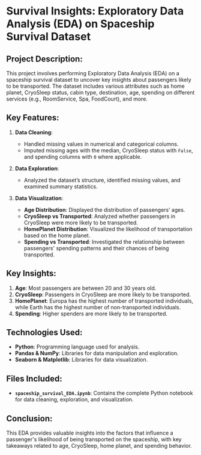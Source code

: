 # Survival Insights: Exploratory Data Analysis (EDA) on Spaceship Survival Dataset

## Project Description:
This project involves performing Exploratory Data Analysis (EDA) on a spaceship survival dataset to uncover key insights about passengers likely to be transported. The dataset includes various attributes such as home planet, CryoSleep status, cabin type, destination, age, spending on different services (e.g., RoomService, Spa, FoodCourt), and more.

## Key Features:
1. **Data Cleaning**: 
   - Handled missing values in numerical and categorical columns.
   - Imputed missing ages with the median, CryoSleep status with `False`, and spending columns with `0` where applicable.
   
2. **Data Exploration**: 
   - Analyzed the dataset’s structure, identified missing values, and examined summary statistics.

3. **Data Visualization**:
   - **Age Distribution**: Displayed the distribution of passengers’ ages.
   - **CryoSleep vs Transported**: Analyzed whether passengers in CryoSleep were more likely to be transported.
   - **HomePlanet Distribution**: Visualized the likelihood of transportation based on the home planet.
   - **Spending vs Transported**: Investigated the relationship between passengers' spending patterns and their chances of being transported.

## Key Insights:
1. **Age**: Most passengers are between 20 and 30 years old.
2. **CryoSleep**: Passengers in CryoSleep are more likely to be transported.
3. **HomePlanet**: Europa has the highest number of transported individuals, while Earth has the highest number of non-transported individuals.
4. **Spending**: Higher spenders are more likely to be transported.

## Technologies Used:
- **Python**: Programming language used for analysis.
- **Pandas & NumPy**: Libraries for data manipulation and exploration.
- **Seaborn & Matplotlib**: Libraries for data visualization.

## Files Included:
- **`spaceship_survival_EDA.ipynb`**: Contains the complete Python notebook for data cleaning, exploration, and visualization.

## Conclusion:
This EDA provides valuable insights into the factors that influence a passenger's likelihood of being transported on the spaceship, with key takeaways related to age, CryoSleep, home planet, and spending behavior.


